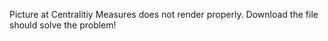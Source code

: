 Picture at Centralitiy Measures does not render properly.
Download the file should solve the problem!
